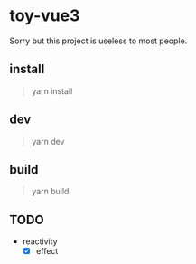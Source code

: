 # toy-vue3

Sorry but this project is useless to most people.

## install

> yarn install

## dev

> yarn dev

## build

> yarn build

## TODO

- reactivity
  - [x] effect
